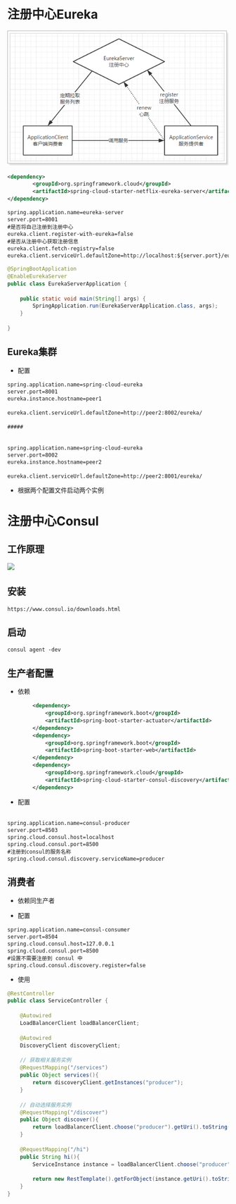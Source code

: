 # 注册中心Eureka

![](https://github.com/0xcaffebabe/leyou/raw/master/day02-%E8%AE%A4%E8%AF%86%E5%BE%AE%E6%9C%8D%E5%8A%A1.md/assets/1525597885059.png)

```xml
<dependency>
        <groupId>org.springframework.cloud</groupId>
        <artifactId>spring-cloud-starter-netflix-eureka-server</artifactId>
</dependency>
```

```properties
spring.application.name=eureka-server
server.port=8001
#是否将自己注册到注册中心
eureka.client.register-with-eureka=false
#是否从注册中心获取注册信息
eureka.client.fetch-registry=false
eureka.client.serviceUrl.defaultZone=http://localhost:${server.port}/eureka/
```

```java
@SpringBootApplication
@EnableEurekaServer
public class EurekaServerApplication {

    public static void main(String[] args) {
        SpringApplication.run(EurekaServerApplication.class, args);
    }

}
```

## Eureka集群

- 配置

```properties
spring.application.name=spring-cloud-eureka
server.port=8001
eureka.instance.hostname=peer1

eureka.client.serviceUrl.defaultZone=http://peer2:8002/eureka/

#####


spring.application.name=spring-cloud-eureka
server.port=8002
eureka.instance.hostname=peer2

eureka.client.serviceUrl.defaultZone=http://peer2:8001/eureka/
```

- 根据两个配置文件启动两个实例

# 注册中心Consul 

## 工作原理

![](http://favorites.ren/assets/images/2018/springcloud/consol_service.png)

## 安装

```text
https://www.consul.io/downloads.html
```

## 启动

```shell
consul agent -dev
```

## 生产者配置

- 依赖

```xml
        <dependency>
            <groupId>org.springframework.boot</groupId>
            <artifactId>spring-boot-starter-actuator</artifactId>
        </dependency>
        <dependency>
            <groupId>org.springframework.boot</groupId>
            <artifactId>spring-boot-starter-web</artifactId>
        </dependency>
        <dependency>
            <groupId>org.springframework.cloud</groupId>
            <artifactId>spring-cloud-starter-consul-discovery</artifactId>
        </dependency>
```

- 配置

```properties

spring.application.name=consul-producer
server.port=8503
spring.cloud.consul.host=localhost
spring.cloud.consul.port=8500
#注册到consul的服务名称
spring.cloud.consul.discovery.serviceName=producer
```

## 消费者

- 依赖同生产者

- 配置

```properties
spring.application.name=consul-consumer
server.port=8504
spring.cloud.consul.host=127.0.0.1
spring.cloud.consul.port=8500
#设置不需要注册到 consul 中
spring.cloud.consul.discovery.register=false

```

- 使用

```java
@RestController
public class ServiceController {

    @Autowired
    LoadBalancerClient loadBalancerClient;

    @Autowired
    DiscoveryClient discoveryClient;

    // 获取相关服务实例
    @RequestMapping("/services")
    public Object services(){
        return discoveryClient.getInstances("producer");
    }

    // 自动选择服务实例
    @RequestMapping("/discover")
    public Object discover(){
        return loadBalancerClient.choose("producer").getUri().toString();
    }

    @RequestMapping("/hi")
    public String hi(){
        ServiceInstance instance = loadBalancerClient.choose("producer");

        return new RestTemplate().getForObject(instance.getUri().toString()+"/hi",String.class);
    }
}
```



